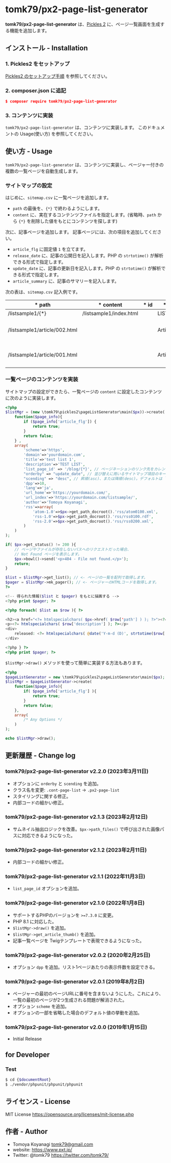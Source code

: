 tomk79/px2-page-list-generator
========

__tomk79/px2-page-list-generator__ は、[Pickles 2](https://pickles2.pxt.jp/) に、ページ一覧画面を生成する機能を追加します。


## インストール - Installation

### 1. Pickles2 をセットアップ

[Pickles2 のセットアップ手順](https://pickles2.pxt.jp/overview/setup/) を参照してください。

### 2. composer.json に追記

```json
$ composer require tomk79/px2-page-list-generator
```

### 3. コンテンツに実装

`tomk79/px2-page-list-generator` は、コンテンツに実装します。 このドキュメントの Usage(使い方) を参照してください。



## 使い方 - Usage

`tomk79/px2-page-list-generator` は、コンテンツに実装し、ページャー付きの複数の一覧ページを自動生成します。

### サイトマップの設定

はじめに、`sitemap.csv` に一覧ページを追加します。

- `path` の最後を、`{*}` で終わるようにします。
- `content` に、実在するコンテンツファイルを指定します。(省略時、`path` から `{*}` を削除した値をもとにコンテンツを探します)

次に、記事ページを追加します。 記事ページには、次の項目を追加してください。

- `article_flg` に固定値 `1` を立てます。
- `release_date` に、記事の公開日を記入します。PHP の `strtotime()` が解析できる形式で指定します。
- `update_date` に、記事の更新日を記入します。PHP の `strtotime()` が解析できる形式で指定します。
- `article_summary` に、記事のサマリーを記入します。

次の表は、`sitemap.csv` 記入例です。

<table>
    <thead>
        <tr>
            <th style="white-space:nowrap;">* path</th>
            <th style="white-space:nowrap;">* content</th>
            <th style="white-space:nowrap;">* id</th>
            <th style="white-space:nowrap;">* title</th>
            <th style="white-space:nowrap;">* logical_path</th>
            <th style="white-space:nowrap;">* article_flg</th>
            <th style="white-space:nowrap;">* list_flg</th>
            <th style="white-space:nowrap;">* release_date</th>
            <th style="white-space:nowrap;">* update_date</th>
            <th style="white-space:nowrap;">* article_summary</th>
        </tr>
    </thead>
    <tbody>
        <tr>
            <td style="white-space:nowrap;">/listsample1/{*}</td>
            <td style="white-space:nowrap;">/listsample1/index.html</td>
            <td></td>
            <td style="white-space:nowrap;">LIST PAGE</td>
            <td style="white-space:nowrap;"></td>
            <td></td>
            <td>1</td>
            <td></td>
            <td></td>
            <td></td>
        </tr>
        <tr>
            <td style="white-space:nowrap;">/listsample1/article/002.html</td>
            <td style="white-space:nowrap;"></td>
            <td></td>
            <td style="white-space:nowrap;">Article 2</td>
            <td style="white-space:nowrap;">listsample1/{*}</td>
            <td>1</td>
            <td></td>
            <td>2015-09-09</td>
            <td>2015-09-09</td>
            <td>サマリー表示用のテキストを記入します。</td>
        </tr>
        <tr>
            <td style="white-space:nowrap;">/listsample1/article/001.html</td>
            <td style="white-space:nowrap;"></td>
            <td></td>
            <td style="white-space:nowrap;">Article 1</td>
            <td style="white-space:nowrap;">listsample1/{*}</td>
            <td>1</td>
            <td></td>
            <td>2015-08-28</td>
            <td>2015-08-28</td>
            <td>サマリー表示用のテキストを記入します。</td>
        </tr>
    </tbody>
</table>


### 一覧ページのコンテンツを実装

サイトマップの設定ができたら、一覧ページの `content` に設定したコンテンツに次のように実装します。

```php
<?php
$listMgr = (new \tomk79\pickles2\pageListGenerator\main($px))->create(
	function($page_info){
		if ($page_info['article_flg']) {
			return true;
		}
		return false;
	} ,
	array(
		'scheme'=>'https',
		'domain'=>'yourdomain.com',
		'title'=>'test list 1',
		'description'=>'TEST LIST',
        'list_page_id' => '/blog/{*}', // ページネーションのリンク先をカレントページ以外のリストにしたい場合に指定する (省略可)
        "orderby" => "update_date", // 並び替えに用いるサイトマップ項目のキー (v2.2.0 で追加)
        "scending" => "desc", // 昇順(asc)、または降順(desc)。デフォルトは `desc` です。 orderby と併せて指定します。 (v2.2.0 で追加)
		'dpp'=>10,
		'lang'=>'ja',
		'url_home'=>'https://yourdomain.com/',
		'url_index'=>'https://yourdomain.com/listsample/',
		'author'=>'Tomoya Koyanagi',
		'rss'=>array(
			'atom-1.0'=>$px->get_path_docroot().'rss/atom0100.xml',
			'rss-1.0'=>$px->get_path_docroot().'rss/rss0100.rdf',
			'rss-2.0'=>$px->get_path_docroot().'rss/rss0200.xml',
		)
	)
);

if( $px->get_status() != 200 ){
	// ページやファイルが存在しないパスへのリクエストだった場合、
	// Not Found ページを表示します。
	$px->bowl()->send('<p>404 - File not found.</p>');
	return;
}

$list = $listMgr->get_list(); // <- ページの一覧を配列で取得します。
$pager = $listMgr->mk_pager(); // <- ページャーのHTMLコードを取得します。
?>

<!-- 得られた情報($list と $pager) をもとに描画する -->
<?php print $pager; ?>

<?php foreach( $list as $row ){ ?>

<h2><a href="<?= htmlspecialchars( $px->href( $row['path'] ) ); ?>"><?= htmlspecialchars( $row['title'] ); ?></a></h2>
<p><?= htmlspecialchars( $row['description'] ); ?></p>
<div>
	released: <?= htmlspecialchars( @date('Y-m-d (D)', strtotime($row['release_date'])) ); ?>
</div>

<?php } ?>
<?php print $pager; ?>
```

`$listMgr->draw()` メソッドを使って簡単に実装する方法もあります。

```php
<?php
$pageListGenerator = new \tomk79\pickles2\pageListGenerator\main($px);
$listMgr = $pageListGenerator->create(
	function($page_info){
		if( $page_info['article_flg'] ){
			return true;
		}
		return false;
	},
	array(
        /* Any Options */
    )
);

echo $listMgr->draw();
```


## 更新履歴 - Change log

### tomk79/px2-page-list-generator v2.2.0 (2023年3月11日)

- オプションに `orderby` と `scending` を追加。
- クラス名を変更: `.cont-page-list` -> `.px2-page-list`
- スタイリングに関する修正。
- 内部コードの細かい修正。

### tomk79/px2-page-list-generator v2.1.3 (2023年2月12日)

- サムネイル抽出ロジックを改善。`$px->path_files()` で呼び出された画像パスに対応できるようになった。

### tomk79/px2-page-list-generator v2.1.2 (2023年2月11日)

- 内部コードの細かい修正。

### tomk79/px2-page-list-generator v2.1.1 (2022年11月3日)

- `list_page_id` オプションを追加。

### tomk79/px2-page-list-generator v2.1.0 (2022年1月8日)

- サポートするPHPのバージョンを `>=7.3.0` に変更。
- PHP 8.1 に対応した。
- `$listMgr->draw()` を追加。
- `$listMgr->get_article_thumb()` を追加。
- 記事一覧ページを Twigテンプレートで表現できるようになった。

### tomk79/px2-page-list-generator v2.0.2 (2020年2月25日)

- オプション `dpp` を追加。リスト1ページあたりの表示件数を設定できる。

### tomk79/px2-page-list-generator v2.0.1 (2019年8月2日)

- ページャーの最初のページURLに番号を含まないようにした。これにより、一覧の最初のページが2つ生成される問題が解消された。
- オプション `scheme` を追加。
- オプションの一部を省略した場合のデフォルト値の挙動を追加。

### tomk79/px2-page-list-generator v2.0.0 (2019年1月15日)

- Initial Release


## for Developer

### Test

```bash
$ cd {$documentRoot}
$ ./vendor/phpunit/phpunit/phpunit
```



## ライセンス - License

MIT License https://opensource.org/licenses/mit-license.php


## 作者 - Author

- Tomoya Koyanagi <tomk79@gmail.com>
- website: <https://www.pxt.jp/>
- Twitter: @tomk79 <https://twitter.com/tomk79/>
